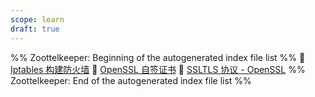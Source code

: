 ```yaml
---
scope: learn
draft: true
---
```

%% Zoottelkeeper: Beginning of the autogenerated index file list  %%
📄 [Iptables 构建防火墙](Iptables%20构建防火墙.md)
📄 [OpenSSL 自签证书](OpenSSL%20自签证书.md)
📄 [SSLTLS 协议 - OpenSSL](SSLTLS%20协议%20-%20OpenSSL.md)
%% Zoottelkeeper: End of the autogenerated index file list  %%
